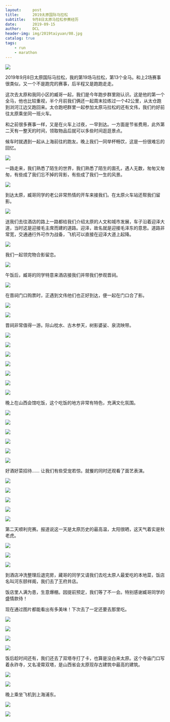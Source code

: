 ```yaml
---
layout:     post
title:      2019太原国际马拉松
subtitle:   9月8日太原马拉松参赛经历
date:       2019-09-15
author:     DCL
header-img: img/2019taiyuan/08.jpg
catalog: true
tags:
    - run
    - marathon
---
```

![](http://daichunlei.com/img/2019taiyuan/2019ty.jpg)

2019年9月8日太原国际马拉松，我的第19场马拉松，第13个全马。和上2场赛事很类似，又一个不是跑完的赛事，后半程又是跑跑走走。

这次去太原和我同小区的臧哥一起，我们是今年跑步群里刚认识。这是他的第一个全马，他也比较重视，半个月前我们俩还一起周末拉练过一个42公里，从太仓跑到浏河江边又跑回来。太仓跑吧群里一起参加太原马拉松的还有文伟，我们约好前往太原乘坐同一班火车。

和之前很多赛事一样，又是在火车上过夜，一早到达。一方面是节省费用，此外第二天有一整天的时间，领取物品后就可以多些时间逛逛景点。

候车时就遇到一起从上海前往的跑友。晚上我们一同举杯畅饮，这是一份很难忘的回忆。

![](http://daichunlei.com/img/2019taiyuan/01.jpg)

一路走来，我们熟悉了陌生的世界，我们熟悉了陌生的面孔，遇人无数，匆匆又匆匆，有些成了我们忘不掉的背影，有些成了我们一生的风景。

![](http://daichunlei.com/img/2019taiyuan/02.jpg)

到达太原，臧哥同学的老公非常热情的开车来接我们。在太原火车站还帮我们留影。

![](http://daichunlei.com/img/2019taiyuan/03.jpg)

送我们去往酒店的路上一路都给我们介绍太原的人文和城市发展，车子沿着迎泽大道，当时这是迎接毛主席而建的道路。迎泽，故名就是迎接毛泽东的意思。道路非常宽，交通通行外可作为战备，飞机可以直接在迎泽大道上起降。

![](http://daichunlei.com/img/2019taiyuan/04.jpg)

我们一起领完物合影留恋。

![](http://daichunlei.com/img/2019taiyuan/05.jpg)

午饭后，臧哥的同学特意来酒店接我们并带我们参观晋祠。

![](http://daichunlei.com/img/2019taiyuan/09.jpg)

在晋祠门口购票时，正遇到文伟他们也正好到达，便一起在门口合了影。

![](http://daichunlei.com/img/2019taiyuan/13.jpg)

![](http://daichunlei.com/img/2019taiyuan/10.jpg)

晋祠非常值得一游。际山枕水、古木参天，树影婆娑、泉流映带。

![](http://daichunlei.com/img/2019taiyuan/06.jpg)

![](http://daichunlei.com/img/2019taiyuan/07.jpg)

![](http://daichunlei.com/img/2019taiyuan/08.jpg)

![](http://daichunlei.com/img/2019taiyuan/11.jpg)

![](http://daichunlei.com/img/2019taiyuan/12.jpg)


![](http://daichunlei.com/img/2019taiyuan/14.jpg)

![](http://daichunlei.com/img/2019taiyuan/15.jpg)

晚上在山西会馆吃饭，这个吃饭的地方非常有特色，充满文化氛围。

![](http://daichunlei.com/img/2019taiyuan/16.jpg)

![](http://daichunlei.com/img/2019taiyuan/17.jpg)

![](http://daichunlei.com/img/2019taiyuan/18.jpg)

![](http://daichunlei.com/img/2019taiyuan/19.jpg)

![](http://daichunlei.com/img/2019taiyuan/20.jpg)

![](http://daichunlei.com/img/2019taiyuan/21.jpg)

好酒好菜招待…… 让我们有些受宠若惊。就餐的同时还观看了面艺表演。

![](http://daichunlei.com/img/2019taiyuan/22.jpg)

![](http://daichunlei.com/img/2019taiyuan/23.jpg)

![](http://daichunlei.com/img/2019taiyuan/24.jpg)

![](http://daichunlei.com/img/2019taiyuan/25.jpg)

![](http://daichunlei.com/img/2019taiyuan/26.jpg)

第二天顺利完赛。报道说这一天是太原历史的最高温，太阳很晒，这天气着实是秋老虎。

![](http://daichunlei.com/img/2019taiyuan/29.jpg)

![](http://daichunlei.com/img/2019taiyuan/27.jpg)

![](http://daichunlei.com/img/2019taiyuan/28.jpg)

到酒店冲洗整理后退完房，藏哥的同学又请我们去吃太原人最爱吃的本地菜，饭店名叫河东颐祥阁，我们去了王府井店。

饭店里人满为患，生意爆棚。因提前预定，我们等了不一会。特别感谢臧哥同学的盛情款待！

现在通过图片都能看出有多美味！下次去了一定还要去那里吃。

![](http://daichunlei.com/img/2019taiyuan/30.jpg)

![](http://daichunlei.com/img/2019taiyuan/31.jpg)

![](http://daichunlei.com/img/2019taiyuan/32.jpg)

![](http://daichunlei.com/img/2019taiyuan/33.jpg)

饭后趁时间还有，我们还去了双塔寺打了卡，也算是没白来太原。这个寺庙门口写着永祚寺，又名凌霄双塔，是山西省会太原现存古建筑中最高的建筑。

![](http://daichunlei.com/img/2019taiyuan/34.jpg)

![](http://daichunlei.com/img/2019taiyuan/35.jpg)

晚上乘坐飞机到上海浦东。

![](http://daichunlei.com/img/2019taiyuan/36.jpg)

![](http://daichunlei.com/img/2019taiyuan/37.jpg)

